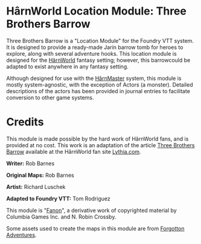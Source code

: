 # HârnWorld Location Module: Three Brothers Barrow

Three Brothers Barrow is a "Location Module" for the Foundry VTT system. It is designed to provide
a ready-made Jarin barrow tomb for heroes to explore, along with several adventure hooks. 
This location module is designed for the [HârnWorld](https://columbiagames.com/harnworld/)
fantasy setting; however, this barrowcould be adapted to exist anywhere in any fantasy setting.

Although designed for use with the [HârnMaster](https://foundryvtt.com/packages/hm3)
system, this module is mostly system-agnostic, with the exception of Actors (a monster).
Detailed descriptions of the actors has been provided in journal entries to facilitate
conversion to other game systems.

# Credits

This module is made possible by the hard work of HârnWorld fans,
and is provided at no cost. This work is an adaptation of the article
[Three Brothers Barrow](https://www.lythia.com/adventures/three-brothers-barrow/) available
at the HârnWorld fan site [Lythia.com](https://www.lythia.com/).

**Writer:** Rob Barnes

**Original Maps:** Rob Barnes

**Artist:** Richard Luschek

**Adapted to Foundry VTT:** Tom Rodriguez

This module is "[Fanon](https://www.lythia.com/about/publishing-fan-written-material/)",
a derivative work of copyrighted material by Columbia Games Inc. and N. Robin Crossby.

Some assets used to create the maps in this module are from
[Forgotton Adventures](https://www.forgotten-adventures.net/).
